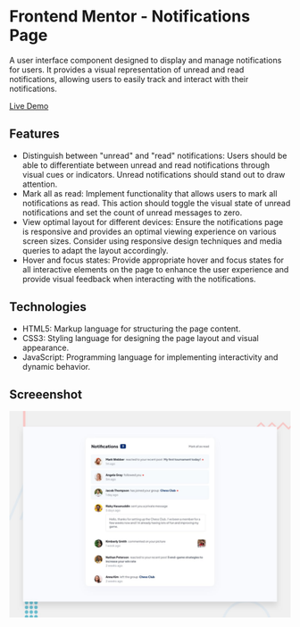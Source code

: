 # Frontend Mentor - Notifications Page
A user interface component designed to display and manage notifications for users. It provides a visual representation of unread and read notifications, allowing users to easily track and interact with their notifications.

[Live Demo](https://rogeliocamargo.github.io/notifications-page/)

## Features
- Distinguish between "unread" and "read" notifications: Users should be able to differentiate between unread and read notifications through visual cues or indicators. Unread notifications should stand out to draw attention.
- Mark all as read: Implement functionality that allows users to mark all notifications as read. This action should toggle the visual state of unread notifications and set the count of unread messages to zero.
- View optimal layout for different devices: Ensure the notifications page is responsive and provides an optimal viewing experience on various screen sizes. Consider using responsive design techniques and media queries to adapt the layout accordingly.
- Hover and focus states: Provide appropriate hover and focus states for all interactive elements on the page to enhance the user experience and provide visual feedback when interacting with the notifications.

## Technologies
- HTML5: Markup language for structuring the page content.
- CSS3: Styling language for designing the page layout and visual appearance.
- JavaScript: Programming language for implementing interactivity and dynamic behavior.

## Screeenshot
![Design preview for the Notifications page coding challenge](./design/desktop-preview.jpg)

